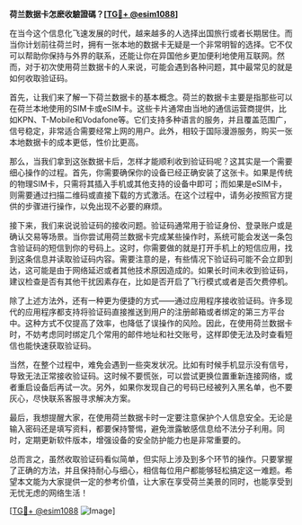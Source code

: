 **荷兰数据卡怎麽收驗證碼？[[TG💪+ @esim1088](https://t.me/s/esim1088)]**

在当今这个信息化飞速发展的时代，越来越多的人选择出国旅行或者长期居住。而当你计划前往荷兰时，拥有一张本地的数据卡无疑是一个非常明智的选择。它不仅可以帮助你保持与外界的联系，还能让你在异国他乡更加便利地使用互联网。然而，对于初次使用荷兰数据卡的人来说，可能会遇到各种问题，其中最常见的就是如何收取验证码。

首先，让我们来了解一下荷兰数据卡的基本概念。荷兰的数据卡主要是指那些可以在荷兰本地使用的SIM卡或eSIM卡。这些卡片通常由当地的通信运营商提供，比如KPN、T-Mobile和Vodafone等。它们支持多种语言的服务，并且覆盖范围广，信号稳定，非常适合需要经常上网的用户。此外，相较于国际漫游服务，购买一张本地数据卡的成本更低，性价比更高。

那么，当我们拿到这张数据卡后，怎样才能顺利收到验证码呢？这其实是一个需要细心操作的过程。首先，你需要确保你的设备已经正确安装了这张卡。如果是传统的物理SIM卡，只需将其插入手机或其他支持的设备中即可；而如果是eSIM卡，则需要通过扫描二维码或直接下载的方式激活。在这个过程中，请务必按照官方提供的步骤进行操作，以免出现不必要的麻烦。

接下来，我们来说说验证码的接收问题。验证码通常用于验证身份、登录账户或是确认交易等场景。当你尝试用荷兰数据卡完成某些操作时，系统可能会发送一条包含验证码的短信到你的号码上。这时，你需要做的就是打开手机上的短信应用，找到这条信息并读取验证码内容。需要注意的是，有些情况下验证码可能不会立即到达，这可能是由于网络延迟或者其他技术原因造成的。如果长时间未收到验证码，建议检查是否有其他干扰因素存在，比如是否开启了飞行模式或者是否欠费停机。

除了上述方法外，还有一种更为便捷的方式——通过应用程序接收验证码。许多现代的应用程序都支持将验证码直接推送到用户的注册邮箱或者绑定的第三方平台中。这种方式不仅提高了效率，也降低了误操作的风险。因此，在使用荷兰数据卡时，不妨考虑同时绑定几个常用的邮件地址和社交账号，这样即使无法及时查看短信也能快速获取验证码。

当然，在整个过程中，难免会遇到一些突发状况。比如有时候手机显示没有信号，导致无法正常接收验证码。这时候不要慌张，可以尝试更换位置重新连接网络，或者重启设备后再试一次。另外，如果你发现自己的号码已经被列入黑名单，也不要灰心，尽快联系客服寻求解决方案。

最后，我想提醒大家，在使用荷兰数据卡时一定要注意保护个人信息安全。无论是输入密码还是填写资料，都要保持警惕，避免泄露敏感信息给不法分子利用。同时，定期更新软件版本，增强设备的安全防护能力也是非常重要的。

总而言之，虽然收取验证码看似简单，但实际上涉及到多个环节的操作。只要掌握了正确的方法，并且保持耐心与细心，相信每位用户都能够轻松搞定这一难题。希望本文能为大家提供一定的参考价值，让大家在享受荷兰美景的同时，也能享受到无忧无虑的网络生活！

[[TG💪+ @esim1088](https://t.me/s/esim1088) ![Image](https://i.postimg.cc/4NQfJmqS/Snipaste-2025-05-13-00-14-12.png)]